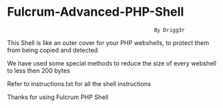 # Fulcrum-Advanced-PHP-Shell

                                                    By Drigg3r

This Shell is like an outer cover for your PHP webshells, to protect them from being copied and detected

We have used some special methods to reduce the size of every webshell to less then 200 bytes

Refer to instructions.txt for all the shell instructions

Thanks for using Fulcrum PHP Shell

